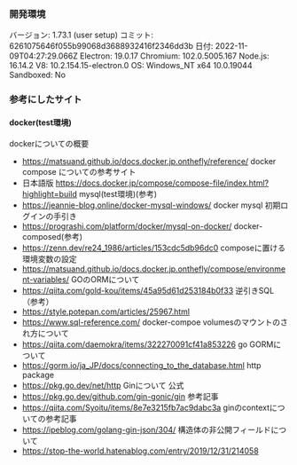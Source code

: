 ### 開発環境
バージョン: 1.73.1 (user setup)
コミット: 6261075646f055b99068d3688932416f2346dd3b
 日付: 2022-11-09T04:27:29.066Z
Electron: 19.0.17
Chromium: 102.0.5005.167
Node.js: 16.14.2
V8: 10.2.154.15-electron.0
OS: Windows_NT x64 10.0.19044
Sandboxed: No

### 参考にしたサイト
#### docker(test環境)
dockerについての概要
- https://matsuand.github.io/docs.docker.jp.onthefly/reference/
docker compose についての参考サイト
- 日本語版 https://docs.docker.jp/compose/compose-file/index.html?highlight=build
mysql(test環境)(参考)
 - https://jeannie-blog.online/docker-mysql-windows/
docker mysql 初期ログインの手引き
 - https://prograshi.com/platform/docker/mysql-on-docker/
 docker-composed(参考)
 - https://zenn.dev/re24_1986/articles/153cdc5db96dc0
 composeに置ける環境変数の設定
 - https://matsuand.github.io/docs.docker.jp.onthefly/compose/environment-variables/
 GOのORMについて
 - https://qiita.com/gold-kou/items/45a95d61d253184b0f33
 逆引きSQL（参考）
 - https://style.potepan.com/articles/25967.html
 - https://www.sql-reference.com/
 docker-compoe volumesのマウントのされ方について
 - https://qiita.com/daemokra/items/322270091cf41a853226
 go
GORMについて
 - https://gorm.io/ja_JP/docs/connecting_to_the_database.html
 http package
 - https://pkg.go.dev/net/http
 Ginについて
  公式
 - https://pkg.go.dev/github.com/gin-gonic/gin
  参考記事
 - https://qiita.com/Syoitu/items/8e7e3215fb7ac9dabc3a
  ginのcontextについての参考記事
 - https://ipeblog.com/golang-gin-json/304/
構造体の非公開フィールドについて
- https://stop-the-world.hatenablog.com/entry/2019/12/31/214058